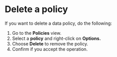 # Delete a policy

If you want to delete a data policy, do the following:

1. Go to the **Policies** view.
2. Select a **policy** and right-click on **Options.**
3. Choose **Delete** to remove the policy.
4. Confirm if you accept the operation.



